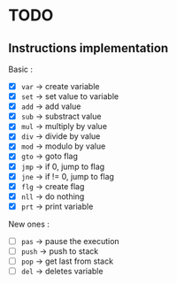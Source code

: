 # TODO

## Instructions implementation

Basic :

- [x] `var`     -> create variable
- [x] `set`     -> set value to variable
- [x] `add`     -> add value
- [x] `sub`     -> substract value
- [x] `mul`     -> multiply by value
- [x] `div`     -> divide by value
- [x] `mod`     -> modulo by value
- [x] `gto`     -> goto flag
- [x] `jmp`     -> if 0, jump to flag
- [x] `jne`     -> if != 0, jump to flag
- [x] `flg`     -> create flag
- [x] `nll`     -> do nothing
- [x] `prt`     -> print variable

New ones :

- [ ] `pas`     -> pause the execution
- [ ] `push`    -> push to stack
- [ ] `pop`     -> get last from stack
- [ ] `del`     -> deletes variable
